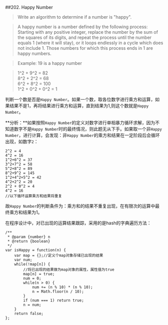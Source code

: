 ##202. Happy Number
>Write an algorithm to determine if a number is "happy".

>A happy number is a number defined by the following process: Starting with any positive integer, replace the number by the sum of the squares of its digits, and repeat the process until the number equals 1 (where it will stay), or it loops endlessly in a cycle which does not include 1. Those numbers for which this process ends in 1 are happy numbers.

>Example: 19 is a happy number

>1^2 + 9^2 = 82<br>
>8^2 + 2^2 = 68<br>
>6^2 + 8^2 = 100<br>
>1^2 + 0^2 + 0^2 = 1<br>

判断一个数是否是`Happy Number`。如果一个数，取各位数字进行乘方和运算，如果结果不是1，再将结果进行乘方和运算，直到结果为1,则这个数就是`Happy Number`。

**分析：**如果按照`Happy Number`的定义对数字进行单相暴力循环求解，因为不知道数字不是`Happy Number`时的最终情况，则此题无从下手。如果取一个非`Happy Number`，进行计算，会发现：非`Happy Number`的乘方和结果在一定阶段后会循环出现，如数字`2`：

	2^2 = 4
	4^2 = 16
	1^2+6^2 = 37
	3^2+7^2 = 58
	5^2+8^2 = 89
	8^2+9^2 = 145
	1^2+4^2+5^2 = 42
	4^2+2^2 = 20
	2^2 + 0^2 = 4
	4^2 = 16
	//以下循环运算乘方和结果将重复

故`Happy Number`的判断条件为：乘方和的结果不重复出现，在有限次的运算中最终乘方和结果为1。

在程序设计中，对已出现的运算结果跟踪，采用的是hash的字典遍历方法：

	/**
	 * @param {number} n
	 * @return {boolean}
	 */
	var isHappy = function(n) {
	    var map = {};//定义个map对象存储已出现的结果
	    var num;
	    while(!map[n]) {
			//将已出现的结果做为map对象的属性，属性值为true
	        map[n] = true;
	        num = 0;
	        while(n > 0) {
	            num += (n % 10) * (n % 10);
	            n = Math.floor(n / 10);
	        }
	        if (num === 1) return true;
	        n = num;
	    }
	    return false;
	};
